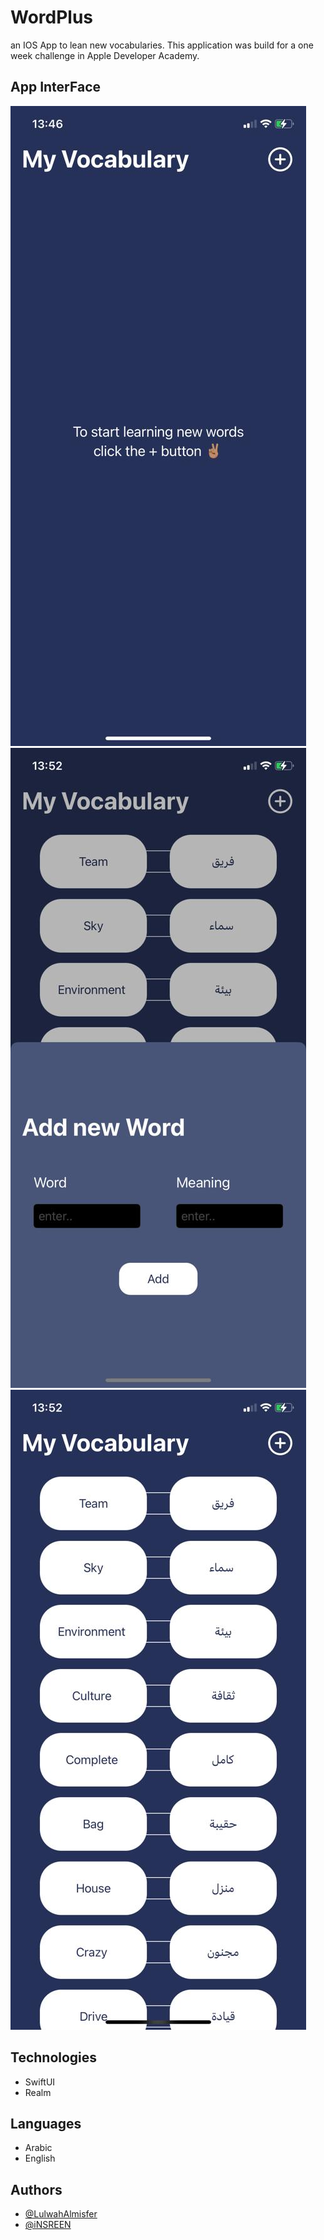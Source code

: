 # WordPlus
an IOS App to lean new vocabularies.
This application was build for a one week challenge in Apple Developer Academy.

## App InterFace
![](1.jpg)
![](3.jpg)
![](2.jpg)

## Technologies 
- SwiftUI
- Realm

## Languages 
- Arabic
- English

## Authors
- [@LulwahAlmisfer](https://github.com/LulwahAlmisfer)
- [@iNSREEN](https://github.com/iNSREEN)
